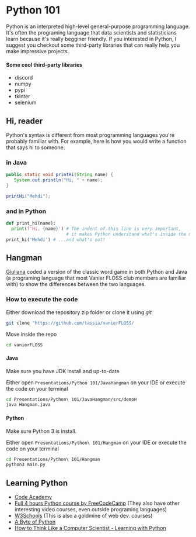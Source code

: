 # Python 101

Python is an interpreted  high-level general-purpose programming language. It's often the programing language that data scientists and statisticians learn because it's really begginer friendly. If you interested in Python, I suggest you checkout some third-party libraries that can really help you make impressive projects.

#### Some cool third-party libraries
* discord
* numpy
* pypi
* tkinter
* selenium

## Hi, reader

Python's syntax is different from most programming languages you're probably familiar with.
For example, here is how you would write a function that says hi to someone:

### in Java

```java
public static void printHi(String name) {
   System.out.println("Hi, " + name);
}

printHi("Mehdi");
```

### and in Python

```python
def print_hi(name):  
  print(f'Hi, {name}') # The indent of this line is very important,
					   # it makes Python understand what's inside the method
print_hi('Mehdi') # ...and what's not!
 ```

## Hangman

[Giuliana](https://github.com/gbouzon) coded a version of the classic word game in both Python and Java (a programing language that most Vanier FLOSS club members are familiar with) to show the differences between the two languages.

### How to execute the code

Either download the repository zip folder or clone it using *git*

```bash
git clone "https://github.com/tassia/vanierFLOSS/
```
Move inside the repo

```bash
cd vanierFLOSS
```

#### Java

Make sure you have JDK install and up-to-date 

Either open ```Presentations/Python 101/JavaHangman``` on your IDE or execute the code on your terminal

```bash
cd Presentations/Python\ 101/JavaHangman/src/demoH
java Hangman.java
```

#### Python

Make sure Python 3 is install.

Either open ```Presentations/Python\ 101/Hangman``` on your IDE or execute the code on your terminal

```bash
cd Presentations/Python\ 101/Hangman
python3 main.py
```

## Learning Python

* [Code Academy](https://www.codecademy.com/learn)
* [Full 4 hours Python course by FreeCodeCamp](https://www.youtube.com/watch?v=rfscVS0vtbw&ab_channel=freeCodeCamp.org) (They also have other interesting video courses, even outside programing languages)
* [W3Schools](https://www.w3schools.com/python/python_intro.asp) (This is also a goldmine of web dev. courses)
* [A Byte of Python](https://python.swaroopch.com/)
* [How to Think Like a Computer Scientist - Learning with Python](https://greenteapress.com/wp/learning-with-python/)
